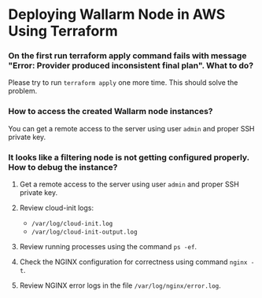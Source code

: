 # Deploying Wallarm Node in AWS Using Terraform

### On the first run terraform apply command fails with message "Error: Provider produced inconsistent final plan". What to do?

Please try to run `terraform apply` one more time. This should solve the problem.

### How to access the created Wallarm node instances?

You can get a remote access to the server using user `admin` and proper SSH private key.

### It looks like a filtering node is not getting configured properly. How to debug the instance?

1. Get a remote access to the server using user `admin` and proper SSH private key.
2. Review cloud-init logs:

    * `/var/log/cloud-init.log`
    * `/var/log/cloud-init-output.log`
3. Review running processes using the command `ps -ef`.
4. Check the NGINX configuration for correctness using command `nginx -t`.
5. Review NGINX error logs in the file `/var/log/nginx/error.log`.
